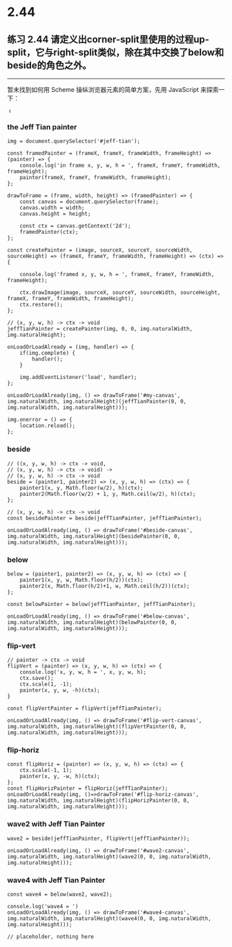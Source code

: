 # 2.44

## 练习 2.44 请定义出corner-split里使用的过程up-split，它与right-split类似，除在其中交换了below和beside的角色之外。

---

暂未找到如何用 Scheme 操纵浏览器元素的简单方案，先用 JavaScript 来探索一下：

<img src='https://images.ctfassets.net/qixg1o8tujmf/7m0jrKYaDBwEvlc5lo8nt6/6d50a5050d9cdc0d4d2047e35feac292/10648733_696750647079056_2800539603462658695_o.jpg' alt='Jeff Tian' style="width: 10px; height: 10px;" id="jeff-tian">


### the Jeff Tian painter 
<canvas id="my-canvas" style="max-width: 300px;"></canvas>

```eval-js
img = document.querySelector('#jeff-tian');

const framedPainter = (frameX, frameY, frameWidth, frameHeight) => (painter) => {
    console.log('in frame x, y, w, h = ', frameX, frameY, frameWidth, frameHeight); 
    painter(frameX, frameY, frameWidth, frameHeight);
};

drawToFrame = (frame, width, height) => (framedPainter) => {
    const canvas = document.querySelector(frame);
    canvas.width = width;
    canvas.height = height;

    const ctx = canvas.getContext('2d');
    framedPainter(ctx);
};

const createPainter = (image, sourceX, sourceY, sourceWidth, sourceHeight) => (frameX, frameY, frameWidth, frameHeight) => (ctx) => {

    console.log('framed x, y, w, h = ', frameX, frameY, frameWidth, frameHeight); 

    ctx.drawImage(image, sourceX, sourceY, sourceWidth, sourceHeight, frameX, frameY, frameWidth, frameHeight);
    ctx.restore();
};

// (x, y, w, h) -> ctx -> void
jeffTianPainter = createPainter(img, 0, 0, img.naturalWidth, img.naturalHeight);

onLoadOrLoadAlready = (img, handler) => {
    if(img.complete) {
        handler();
    }

    img.addEventListener('load', handler);
}; 

onLoadOrLoadAlready(img, () => drawToFrame('#my-canvas', img.naturalWidth, img.naturalHeight)(jeffTianPainter(0, 0, img.naturalWidth, img.naturalHeight)));

img.onerror = () => {
    location.reload();
};
```


### beside
<canvas id="beside-canvas" style="max-width: 300px;"></canvas>

```eval-js
// ((x, y, w, h) -> ctx -> void, 
// (x, y, w, h) -> ctx -> void) ->
// (x, y, w, h) -> ctx -> void
beside = (painter1, painter2) => (x, y, w, h) => (ctx) => {
    painter1(x, y, Math.floor(w/2), h)(ctx);
    painter2(Math.floor(w/2) + 1, y, Math.ceil(w/2), h)(ctx);
};

// (x, y, w, h) -> ctx -> void
const besidePainter = beside(jeffTianPainter, jeffTianPainter);

onLoadOrLoadAlready(img, () => drawToFrame('#beside-canvas', img.naturalWidth, img.naturalHeight)(besidePainter(0, 0, img.naturalWidth, img.naturalHeight)));
```

### below
<canvas id="below-canvas" style="max-width: 300px;"></canvas>

```eval-js
below = (painter1, painter2) => (x, y, w, h) => (ctx) => {
    painter1(x, y, w, Math.floor(h/2))(ctx);
    painter2(x, Math.floor(h/2)+1, w, Math.ceil(h/2))(ctx);
};

const belowPainter = below(jeffTianPainter, jeffTianPainter);

onLoadOrLoadAlready(img, () => drawToFrame('#below-canvas', img.naturalWidth, img.naturalHeight)(belowPainter(0, 0, img.naturalWidth, img.naturalHeight)));

```

### flip-vert
<canvas id="flip-vert-canvas" style="max-width: 300px;"></canvas>

```eval-js
// painter -> ctx -> void
flipVert = (painter) => (x, y, w, h) => (ctx) => {
    console.log('x, y, w, h = ', x, y, w, h);
    ctx.save();
    ctx.scale(1, -1);
    painter(x, y, w, -h)(ctx);
}

const flipVertPainter = flipVert(jeffTianPainter);

onLoadOrLoadAlready(img, () => drawToFrame('#flip-vert-canvas', img.naturalWidth, img.naturalHeight)(flipVertPainter(0, 0, img.naturalWidth, img.naturalHeight)));

```

### flip-horiz

<canvas id="flip-horiz-canvas" style="max-width: 300px;"></canvas>

```eval-js
const flipHoriz = (painter) => (x, y, w, h) => (ctx) => {
    ctx.scale(-1, 1);
    painter(x, y, -w, h)(ctx);
};
const flipHorizPainter = flipHoriz(jeffTianPainter);
onLoadOrLoadAlready(img, ()=>drawToFrame('#flip-horiz-canvas', img.naturalWidth, img.naturalHeight)(flipHorizPainter(0, 0, img.naturalWidth, img.naturalHeight)));
```

### wave2 with Jeff Tian Painter
<canvas id="wave2-canvas" style="max-width: 300px;"></canvas>

```eval-js
wave2 = beside(jeffTianPainter, flipVert(jeffTianPainter));

onLoadOrLoadAlready(img, () => drawToFrame('#wave2-canvas', img.naturalWidth, img.naturalHeight)(wave2(0, 0, img.naturalWidth, img.naturalHeight)));
```

### wave4 with Jeff Tian Painter
<canvas id="wave4-canvas" style="max-width: 400px;"></canvas>

```eval-js
const wave4 = below(wave2, wave2);

console.log('wave4 = ')
onLoadOrLoadAlready(img, () => drawToFrame('#wave4-canvas', img.naturalWidth, img.naturalHeight)(wave4(0, 0, img.naturalWidth, img.naturalHeight)));
```

```eval-js
// placeholder, nothing here
```